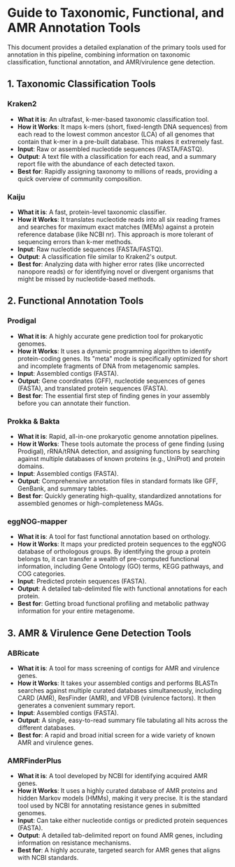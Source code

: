 # Guide to Taxonomic, Functional, and AMR Annotation Tools

This document provides a detailed explanation of the primary tools used for annotation in this pipeline, combining information on taxonomic classification, functional annotation, and AMR/virulence gene detection.

## 1. Taxonomic Classification Tools

### Kraken2
- **What it is**: An ultrafast, k-mer-based taxonomic classification tool.
- **How it Works**: It maps k-mers (short, fixed-length DNA sequences) from each read to the lowest common ancestor (LCA) of all genomes that contain that k-mer in a pre-built database. This makes it extremely fast.
- **Input**: Raw or assembled nucleotide sequences (FASTA/FASTQ).
- **Output**: A text file with a classification for each read, and a summary report file with the abundance of each detected taxon.
- **Best for**: Rapidly assigning taxonomy to millions of reads, providing a quick overview of community composition.

### Kaiju
- **What it is**: A fast, protein-level taxonomic classifier.
- **How it Works**: It translates nucleotide reads into all six reading frames and searches for maximum exact matches (MEMs) against a protein reference database (like NCBI nr). This approach is more tolerant of sequencing errors than k-mer methods.
- **Input**: Raw nucleotide sequences (FASTA/FASTQ).
- **Output**: A classification file similar to Kraken2's output.
- **Best for**: Analyzing data with higher error rates (like uncorrected nanopore reads) or for identifying novel or divergent organisms that might be missed by nucleotide-based methods.

## 2. Functional Annotation Tools

### Prodigal
- **What it is**: A highly accurate gene prediction tool for prokaryotic genomes.
- **How it Works**: It uses a dynamic programming algorithm to identify protein-coding genes. Its "meta" mode is specifically optimized for short and incomplete fragments of DNA from metagenomic samples.
- **Input**: Assembled contigs (FASTA).
- **Output**: Gene coordinates (GFF), nucleotide sequences of genes (FASTA), and translated protein sequences (FASTA).
- **Best for**: The essential first step of finding genes in your assembly before you can annotate their function.

### Prokka & Bakta
- **What it is**: Rapid, all-in-one prokaryotic genome annotation pipelines.
- **How it Works**: These tools automate the process of gene finding (using Prodigal), rRNA/tRNA detection, and assigning functions by searching against multiple databases of known proteins (e.g., UniProt) and protein domains.
- **Input**: Assembled contigs (FASTA).
- **Output**: Comprehensive annotation files in standard formats like GFF, GenBank, and summary tables.
- **Best for**: Quickly generating high-quality, standardized annotations for assembled genomes or high-completeness MAGs.

### eggNOG-mapper
- **What it is**: A tool for fast functional annotation based on orthology.
- **How it Works**: It maps your predicted protein sequences to the eggNOG database of orthologous groups. By identifying the group a protein belongs to, it can transfer a wealth of pre-computed functional information, including Gene Ontology (GO) terms, KEGG pathways, and COG categories.
- **Input**: Predicted protein sequences (FASTA).
- **Output**: A detailed tab-delimited file with functional annotations for each protein.
- **Best for**: Getting broad functional profiling and metabolic pathway information for your entire metagenome.

## 3. AMR & Virulence Gene Detection Tools

### ABRicate
- **What it is**: A tool for mass screening of contigs for AMR and virulence genes.
- **How it Works**: It takes your assembled contigs and performs BLASTn searches against multiple curated databases simultaneously, including CARD (AMR), ResFinder (AMR), and VFDB (virulence factors). It then generates a convenient summary report.
- **Input**: Assembled contigs (FASTA).
- **Output**: A single, easy-to-read summary file tabulating all hits across the different databases.
- **Best for**: A rapid and broad initial screen for a wide variety of known AMR and virulence genes.

### AMRFinderPlus
- **What it is**: A tool developed by NCBI for identifying acquired AMR genes.
- **How it Works**: It uses a highly curated database of AMR proteins and hidden Markov models (HMMs), making it very precise. It is the standard tool used by NCBI for annotating resistance genes in submitted genomes.
- **Input**: Can take either nucleotide contigs or predicted protein sequences (FASTA).
- **Output**: A detailed tab-delimited report on found AMR genes, including information on resistance mechanisms.
- **Best for**: A highly accurate, targeted search for AMR genes that aligns with NCBI standards.
